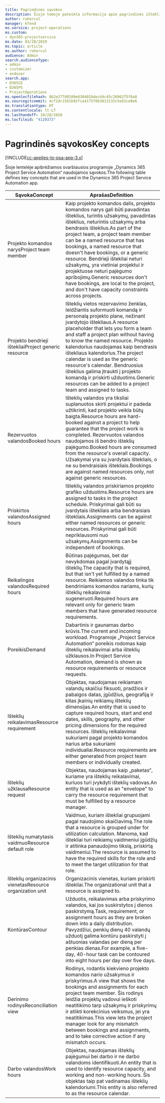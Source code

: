 ```yaml
---
title: Pagrindinės sąvokos
description: Šioje temoje pateikta informacija apie pagrindines išteklių valdymo sąvokas, minimas „Project Service Automation“.
author: ruhercul
manager: kfend
ms.service: project-operations
ms.custom:
- dyn365-projectservice
ms.date: 03/28/2019
ms.topic: article
ms.author: ruhercul
audience: Admin
search.audienceType:
- admin
- customizer
- enduser
search.app:
- D365CE
- D365PS
- ProjectOperations
ms.openlocfilehash: 862e277d8109e810401bdecd4c45c2696275f8a8
ms.sourcegitcommit: 4cf1dc1561b92fca4175f0b3813133c5e63ce8e6
ms.translationtype: HT
ms.contentlocale: lt-LT
ms.lasthandoff: 10/28/2020
ms.locfileid: "4120373"
---
```

# <a name="key-concepts"></a><span data-ttu-id="fa1cf-103">Pagrindinės sąvokos</span><span class="sxs-lookup"><span data-stu-id="fa1cf-103">Key concepts</span></span>

[!INCLUDE[cc-applies-to-psa-app-3.x](../includes/cc-applies-to-psa-app-3x.md)]

<span data-ttu-id="fa1cf-104">Šioje lentelėje apibrėžiamos svarbiausios programoje „Dynamics 365 Project Service Automation“ naudojamos sąvokos.</span><span class="sxs-lookup"><span data-stu-id="fa1cf-104">The following table defines key concepts that are used in the Dynamics 365 Project Service Automation app.</span></span>

| <span data-ttu-id="fa1cf-105">Sąvoka</span><span class="sxs-lookup"><span data-stu-id="fa1cf-105">Concept</span></span>                    | <span data-ttu-id="fa1cf-106">Aprašas</span><span class="sxs-lookup"><span data-stu-id="fa1cf-106">Definition</span></span> |
|----------------------------|------------|
| <span data-ttu-id="fa1cf-107">Projekto komandos narys</span><span class="sxs-lookup"><span data-stu-id="fa1cf-107">Project team member</span></span>        | <span data-ttu-id="fa1cf-108">Kaip projekto komandos dalis, projekto komandos narys gali būti pavadintas išteklius, turintis užsakymų, pavadintas išteklius, neturintis užsakymų arba bendrasis išteklius.</span><span class="sxs-lookup"><span data-stu-id="fa1cf-108">As part of the project team, a project team member can be a named resource that has bookings, a named resource that doesn't have bookings, or a generic resource.</span></span> <span data-ttu-id="fa1cf-109">Bendrieji ištekliai neturi užsakymų, yra vietiniai projektui ir projektuose neturi pajėgumo apribojimų.</span><span class="sxs-lookup"><span data-stu-id="fa1cf-109">Generic resources don't have bookings, are local to the project, and don't have capacity constraints across projects.</span></span> |
| <span data-ttu-id="fa1cf-110">Projekto bendrieji ištekliai</span><span class="sxs-lookup"><span data-stu-id="fa1cf-110">Project generic resource</span></span>   | <span data-ttu-id="fa1cf-111">Išteklių vietos rezervavimo ženklas, leidžiantis suformuoti komandą ir personalą projekto plane, nežinant įvardytojo ištekliaus.</span><span class="sxs-lookup"><span data-stu-id="fa1cf-111">A resource placeholder that lets you form a team and staff a project plan without having to know the named resource.</span></span> <span data-ttu-id="fa1cf-112">Projekto kalendorius naudojamas kaip bendrasis ištekliaus kalendorius.</span><span class="sxs-lookup"><span data-stu-id="fa1cf-112">The project calendar is used as the generic resource's calendar.</span></span> <span data-ttu-id="fa1cf-113">Bendruosius išteklius galima įtraukti į projekto komandą ir priskirti užduotims.</span><span class="sxs-lookup"><span data-stu-id="fa1cf-113">Generic resources can be added to a project team and assigned to tasks.</span></span> |
| <span data-ttu-id="fa1cf-114">Rezervuotos valandos</span><span class="sxs-lookup"><span data-stu-id="fa1cf-114">Booked hours</span></span>               | <span data-ttu-id="fa1cf-115">Išteklių valandos yra tiksliai suplanuotos skirti projektui ir padeda užtikrinti, kad projekto veikla būtų baigta.</span><span class="sxs-lookup"><span data-stu-id="fa1cf-115">Resource hours are hard-booked against a project to help guarantee that the project work is completed.</span></span> <span data-ttu-id="fa1cf-116">Rezervuotos valandos naudojamos iš bendro išteklių pajėgumo.</span><span class="sxs-lookup"><span data-stu-id="fa1cf-116">Booked hours are consumed from the resource's overall capacity.</span></span> <span data-ttu-id="fa1cf-117">Užsakymai yra su įvardytais ištekliais, o ne su bendraisiais ištekliais.</span><span class="sxs-lookup"><span data-stu-id="fa1cf-117">Bookings are against named resources only, not against generic resources.</span></span> |
| <span data-ttu-id="fa1cf-118">Priskirtos valandos</span><span class="sxs-lookup"><span data-stu-id="fa1cf-118">Assigned hours</span></span>             | <span data-ttu-id="fa1cf-119">Išteklių valandos priskiriamos projekto grafiko užduotims.</span><span class="sxs-lookup"><span data-stu-id="fa1cf-119">Resource hours are assigned to tasks in the project schedule.</span></span> <span data-ttu-id="fa1cf-120">Priskyrimai gali būti su įvardytais ištekliais arba bendraisiais ištekliais.</span><span class="sxs-lookup"><span data-stu-id="fa1cf-120">Assignments can be against either named resources or generic resources.</span></span> <span data-ttu-id="fa1cf-121">Priskyrimai gali būti nepriklausomi nuo užsakymų.</span><span class="sxs-lookup"><span data-stu-id="fa1cf-121">Assignments can be independent of bookings.</span></span> |
| <span data-ttu-id="fa1cf-122">Reikalingos valandos</span><span class="sxs-lookup"><span data-stu-id="fa1cf-122">Required hours</span></span>             | <span data-ttu-id="fa1cf-123">Būtinas pajėgumas, bet dar nevykdomas pagal įvardytąjį išteklių.</span><span class="sxs-lookup"><span data-stu-id="fa1cf-123">The capacity that is required, but that isn't yet fulfilled by a named resource.</span></span> <span data-ttu-id="fa1cf-124">Reikiamos valandos tinka tik bendriniams komandos nariams, kurių išteklių reikalavimai sugeneruoti.</span><span class="sxs-lookup"><span data-stu-id="fa1cf-124">Required hours are relevant only for generic team members that have generated resource requirements.</span></span> |
| <span data-ttu-id="fa1cf-125">Poreikis</span><span class="sxs-lookup"><span data-stu-id="fa1cf-125">Demand</span></span>                     | <span data-ttu-id="fa1cf-126">Dabartinis ir gaunamas darbo krūvis.</span><span class="sxs-lookup"><span data-stu-id="fa1cf-126">The current and incoming workload.</span></span> <span data-ttu-id="fa1cf-127">Programoje „Project Service Automation“ poreikis rodomas kaip išteklių reikalavimai arba išteklių užklausos.</span><span class="sxs-lookup"><span data-stu-id="fa1cf-127">In Project Service Automation, demand is shown as resource requirements or resource requests.</span></span> |
| <span data-ttu-id="fa1cf-128">Išteklių reikalavimas</span><span class="sxs-lookup"><span data-stu-id="fa1cf-128">Resource requirement</span></span>       | <span data-ttu-id="fa1cf-129">Objektas, naudojamas reikiamam valandų skaičiui fiksuoti, pradžios ir pabaigos datas, įgūdžius, geografiją ir kitas įkainių reikiamų išteklių dimensijas.</span><span class="sxs-lookup"><span data-stu-id="fa1cf-129">An entity that is used to capture required hours, start and end dates, skills, geography, and other pricing dimensions for the required resources.</span></span> <span data-ttu-id="fa1cf-130">Išteklių reikalavimai sukuriami pagal projekto komandos narius arba sukuriami individualiai.</span><span class="sxs-lookup"><span data-stu-id="fa1cf-130">Resource requirements are either generated from project team members or individually created.</span></span> |
| <span data-ttu-id="fa1cf-131">Išteklių užklausa</span><span class="sxs-lookup"><span data-stu-id="fa1cf-131">Resource request</span></span>           | <span data-ttu-id="fa1cf-132">Objektas, naudojamas kaip „paketas“, kuriame yra išteklių reikalavimai, kuriuos turi įvykdyti išteklių vadovas.</span><span class="sxs-lookup"><span data-stu-id="fa1cf-132">An entity that is used as an "envelope" to carry the resource requirement that must be fulfilled by a resource manager.</span></span> |
| <span data-ttu-id="fa1cf-133">Išteklių numatytasis vaidmuo</span><span class="sxs-lookup"><span data-stu-id="fa1cf-133">Resource default role</span></span>      | <span data-ttu-id="fa1cf-134">Vaidmuo, kuriam ištekliai grupuojami pagal naudojimo skaičiavimą.</span><span class="sxs-lookup"><span data-stu-id="fa1cf-134">The role that a resource is grouped under for utilization calculation.</span></span> <span data-ttu-id="fa1cf-135">Manoma, kad ištekliai turi reikiamų vaidmeniui įgūdžių ir atitinka panaudojimo tikslą, priskirtą vaidmeniui.</span><span class="sxs-lookup"><span data-stu-id="fa1cf-135">The resource is assumed to have the required skills for the role and to meet the target utilization for that role.</span></span> |
| <span data-ttu-id="fa1cf-136">Išteklių organizacinis vienetas</span><span class="sxs-lookup"><span data-stu-id="fa1cf-136">Resource organization unit</span></span> | <span data-ttu-id="fa1cf-137">Organizacinis vienetas, kuriam priskirti ištekliai.</span><span class="sxs-lookup"><span data-stu-id="fa1cf-137">The organizational unit that a resource is assigned to.</span></span> |
| <span data-ttu-id="fa1cf-138">Kontūras</span><span class="sxs-lookup"><span data-stu-id="fa1cf-138">Contour</span></span>                    | <span data-ttu-id="fa1cf-139">Užduotis, reikalavimas arba priskyrimo valandos, kai jos suskirstytos į dienos paskirstymą.</span><span class="sxs-lookup"><span data-stu-id="fa1cf-139">Task, requirement, or assignment hours as they are broken down into a daily distribution.</span></span> <span data-ttu-id="fa1cf-140">Pavyzdžiui, penkių dienų 40 valandų užduotį galima kontūru paskirstyti į aštuonias valandas per dieną per penkias dienas.</span><span class="sxs-lookup"><span data-stu-id="fa1cf-140">For example, a five-day, 40-hour task can be contoured into eight hours per day over five days.</span></span> |
| <span data-ttu-id="fa1cf-141">Derinimo rodinys</span><span class="sxs-lookup"><span data-stu-id="fa1cf-141">Reconciliation view</span></span>        | <span data-ttu-id="fa1cf-142">Rodinys, rodantis kiekvieno projekto komandos nario užsakymus ir priskyrimus.</span><span class="sxs-lookup"><span data-stu-id="fa1cf-142">A view that shows the bookings and assignments for each project team member.</span></span> <span data-ttu-id="fa1cf-143">Šis rodinys leidžia projektų vadovui ieškoti neatitikimo tarp užsakymų ir priskyrimų ir atlikti korekcinius veiksmus, jei yra neatitikimas.</span><span class="sxs-lookup"><span data-stu-id="fa1cf-143">This view lets the project manager look for any mismatch between bookings and assignments, and to take corrective action if any mismatch occurs.</span></span> |
| <span data-ttu-id="fa1cf-144">Darbo valandos</span><span class="sxs-lookup"><span data-stu-id="fa1cf-144">Work hours</span></span>                 | <span data-ttu-id="fa1cf-145">Objektas, naudojamas išteklių pajėgumui bei darbo ir ne darbo valandoms identifikuoti.</span><span class="sxs-lookup"><span data-stu-id="fa1cf-145">An entity that is used to identify resource capacity, and working and non-working hours.</span></span> <span data-ttu-id="fa1cf-146">Šis objektas taip pat vadinamas išteklių kalendoriumi.</span><span class="sxs-lookup"><span data-stu-id="fa1cf-146">This entity is also referred to as the resource calendar.</span></span> |
